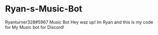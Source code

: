 # Ryan-s-Music-Bot
Ryanturner328#5967 Music Bot
Hey waz up! Im Ryan and this is my code for My Music bot for Discord!
